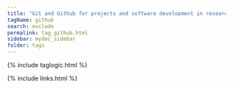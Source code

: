 ```yaml
---
title: "Git and Github for projects and software development in research"
tagName: github
search: exclude
permalink: tag_github.html
sidebar: mydoc_sidebar
folder: tags
---
```

{% include taglogic.html %}

{% include links.html %}
